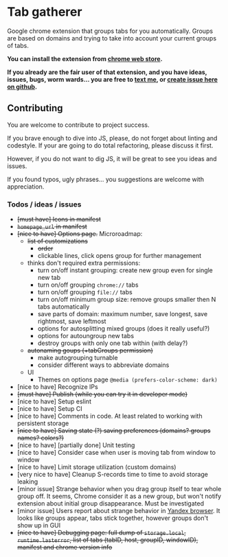 # Tab gatherer

Google chrome extension that groups tabs for you automatically.
Groups are based on domains and trying to take into account your current groups of tabs.

**You can install the extension from [chrome web store](https://chrome.google.com/webstore/detail/tab-gatherer/iikbgnplcjndhjlacgfdjilfkiabflbd).**

**If you already are the fair user of that extension, and you have ideas, issues, bugs, worm wards... you are free to [text me](a.michurin@gmail.com),
or [create issue here on github](https://github.com/michurin/chrome-extension-tab-gatherer/issues).**

## Contributing

You are welcome to contribute to project success.

If you brave enough to dive into JS, please, do not forget about linting and codestyle.
If your are going to do total refactoring, please discuss it first.

However, if you do not want to dig JS, it will be great to see you ideas and issues.

If you found typos, ugly phrases... you suggestions are welcome with appreciation.

### Todos / ideas / issues

- ~~[must have] Icons in manifest~~
- ~~`homepage_url` in manifest~~
- ~~[nice to have] Options page.~~ Microroadmap:
  - ~~list of customizations~~
    - ~~order~~
    - clickable lines, click opens group for further management
  - thinks don't required extra permissions:
    - turn on/off instant grouping: create new group even for single new tab
    - turn on/off grouping `chrome://` tabs
    - turn on/off grouping `file://` tabs
    - turn on/off minimum group size: remove groups smaller then N tabs automatically
    - save parts of domain: maximum number, save longest, save rightmost, save leftmost
    - options for autosplitting mixed groups (does it really useful?)
    - options for autoungroup new tabs
    - destroy groups with only one tab within (with delay?)
  - ~~autonaming goups (+tabGroups permission)~~
    - make autogrouping turnable
    - consider different ways to abbreviate domains
  - UI
    - Themes on options page `@media (prefers-color-scheme: dark)`
- [nice to have] Recognize IPs
- ~~[must have] Publish (while you can try it in developer mode)~~
- [nice to have] Setup eslint
- [nice to have] Setup CI
- [nice to have] Comments in code. At least related to working with persistent storage
- ~~[nice to have] Saving state (?) saving preferences (domains? groups names? colors?)~~
- [nice to have] \[partially done] Unit testing
- [nice to have] Consider case when user is moving tab from window to window
- [nice to have] Limit storage utilization (custom domains)
- [very nice to have] Cleanup S-records time to time to avoid storage leaking
- [minor issue] Strange behavior when you drag group itself to tear whole group off. It seems, Chrome consider it as a new group, but won't notify extension about initial group disappearance. Must be investigated
- [minor issue] Users report about strange behavior in [Yandex browser](https://browser.yandex.com/). It looks like groups appear, tabs stick together, however groups don't show up in GUI
- ~~[nice to have] Debugging page: full dump of `storage.local`, `runtime.lasterror`, list of tabs (tabID, host, groupID, windowID), manifest and chrome version info~~
